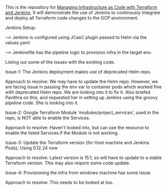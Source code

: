 This is the repository for [Managing Infrastructure as Code with Terraform and Jenkins](https://cloud.google.com/solutions/managing-infrastructure-as-code-with-terraform-jenkins-and-gitops). It will demonstrate the use of Jenkins to continously integrate and deploy all Terraform code changes to the GCP environment. 

Jenkins Setup:

--> Jenkins is configured using JCasC plugin passed to Helm via the values.yaml

--> Jenkinsfile has the pipeline logic to provision infra in the target env.

Listing out some of the issues with the existing code.

Issue-1: The Jenkins deployment makes use of deprecated Helm repo.

Approach to resolve: We may have to update the Helm repo. However, we are facing issue in passing the env var to container pods which worked fine with deprecated Helm repo. We are looking into it to fix it.
Also briefed Pavithra on this, and requested her in setting up Jenkins using the groovy pipeline code. She is looking into it. 

Issue-2: Google Terraform Module 'modules/project_services', used in the repo, is NOT able to enable the Services.

Approach to resolve: Haven't looked into, but can use the resource to enable the listed Services if the Module is not working.

Issue-3: Update the Terraform version (for Host machine and Jenkins Pods); Using 0.12.24 now

Approach to resolve: Latest version is 15.1; so will have to update to a stable Terraform version. This may also require some code update.

Issue-4: Provisioning the infra from windows machine has some issue.

Approach to resolve: This needs to be looked at too.



